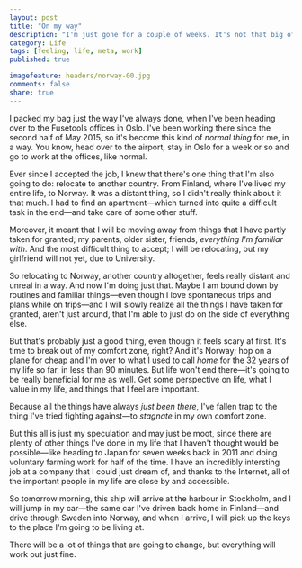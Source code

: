 ```yaml
---
layout: post
title: "On my way"
description: "I'm just gone for a couple of weeks. It's not that big of a change. Wait..."
category: Life
tags: [feeling, life, meta, work]
published: true

imagefeature: headers/norway-00.jpg
comments: false
share: true
---
```


I packed my bag just the way I've always done, when I've been heading over to the Fusetools offices in Oslo. I've been working there since the second half of May 2015, so it's become this kind of _normal thing_ for me, in a way. You know, head over to the airport, stay in Oslo for a week or so and go to work at the offices, like normal.

Ever since I accepted the job, I knew that there's one thing that I'm also going to do: relocate to another country. From Finland, where I've lived my entire life, to Norway. It was a distant thing, so I didn't really think about it that much. I had to find an apartment—which turned into quite a difficult task in the end—and take care of some other stuff.

Moreover, it meant that I will be moving away from things that I have partly taken for granted; my parents, older sister, friends, _everything I'm familiar with_. And the most difficult thing to accept; I will be relocating, but my girlfriend will not yet, due to University. 

So relocating to Norway, another country altogether, feels really distant and unreal in a way. And now I'm doing just that. Maybe I am bound down by routines and familiar things—even though I love spontaneous trips and plans while on trips—and I will slowly realize all the things I have taken for granted, aren't just around, that I'm able to just do on the side of everything else.

But that's probably just a good thing, even though it feels scary at first. It's time to break out of my comfort zone, right? And it's Norway; hop on a plane for cheap and I'm over to what I used to call _home_ for the 32 years of my life so far, in less than 90 minutes. But life won't end there—it's going to be really beneficial for me as well. Get some perspective on life, what I value in my life, and things that I feel are important.

Because all the things have always _just been there_, I've fallen trap to the thing I've tried fighting against—to _stagnate_ in my own comfort zone.

But this all is just my speculation and may just be moot, since there are plenty of other things I've done in my life that I haven't thought would be possible—like heading to Japan for seven weeks back in 2011 and doing voluntary farming work for half of the time. I have an incredibly intersting job at a company that I could just dream of, and thanks to the Internet, all of the important people in my life are close by and accessible.

So tomorrow morning, this ship will arrive at the harbour in Stockholm, and I will jump in my car—the same car I've driven back home in Finland—and drive through Sweden into Norway, and when I arrive, I will pick up the keys to the place I'm going to be living at.

There will be a lot of things that are going to change, but everything will work out just fine.